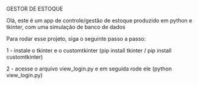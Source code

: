 GESTOR DE ESTOQUE

Olá, este é um app de controle/gestão de estoque produzido em python e tkinter, com uma simulação de banco de dados

Para rodar esse projeto, siga o seguinte passo a passo:

1 - instale o tkinter e o customtkinter (pip install tkinter / pip install customtkinter)

2 - acesse o arquivo view_login.py e em seguida rode ele (python view_login.py)
